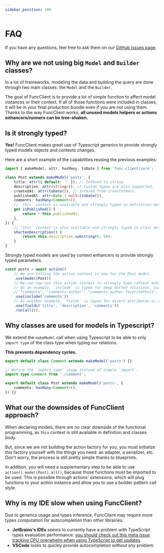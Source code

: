 ```yaml
---
sidebar_position: 100
---
```


# FAQ

If you have any questions, feel free to ask them on our
[GitHub Issues page](https://github.com/paul-thebaud/func-client/issues).

## Why are we not using big `Model` and `Builder` classes?

In a lot of frameworks, modeling the data and building the query are done
through two main classes: the `Model` and the `Builder`.

The goal of FuncClient is to provide a lot of simple function to affect model
instances or their context. If all of those functions were included in classes,
it will be in your final production bundle even if you are not using them.
Thanks to the way FuncClient works, **all unused models helpers or actions
enhancers/runners can be tree-shaken.**

## Is it strongly typed?

**Yes!** FuncClient makes great use of Typescript generics to provide strongly
typed models objects and contexts changes.

Here are a short example of the capabilities reusing the previous examples:

```typescript title="post.ts"
import { makeModel, attr, hasMany, toDate } from 'func-client/core';

class Post extends makeModel('posts', {
    title: attr({ default: '' }), // Infered to string.
    description: attr<string>(), // Custom types are also supported.
    createdAt: attr(toDate()), // Infered from transformers.
    publishedAt: attr<Date | null>(toDate()),
    comments: hasMany<Comment>(),
    // `this` context is available and strongly typed in definition methods.
    get isPublished() {
        return !!this.publishedAt;
    },
}) {
    // `this` context is also available and strongly typed in class methods.
    shortenDescription() {
        return this.description.substring(0, 50);
    }
}
```

Strongly typed models are used by context enhancers to provide strongly typed
parameters.

```typescript
const posts = await action()
    // We are telling the action context is now for the Post model.
    .use(model(Post))
    // We can now use this action context to strongly type context enhancer params.
    // As an example, `include` is typed for deep dotted relations, such as:
    // "comments", "comments.author", "comments.author.favoritePosts", etc.
    .use(include('comments'))
    // As another example, `fields` is typed for direct attributes or relations of the model.
    .use(fields('title', 'description', 'comments'))
    .run(all());
```

## Why classes are used for models in Typescript?

We extend the `makeModel` call when using Typescript to be able to only
`import type` of the class type when typing our relations.

**This prevents dependency cycles.**

```typescript title="comment.ts"
export default class Comment extends makeModel('posts') {}
```

```typescript title="post.ts"
// Notice the `import type` usage instead of simple `import`.
import type Comment from './comment';

export default class Post extends makeModel('posts', {
    comments: hasMany<Comment>(),
}) {}
```

## What our the downsides of FuncClient approach?

When declaring models, there are no clear downside of the functional
programming, as `this` context is still available in definition and classes
body.

But, since we are not building the action factory for you, you must initialize
this factory yourself with the things you need: an adapter, a serializer, etc.
Don't worry, the process is still pretty simple thanks to blueprints.

In addition, you will need a supplementary step to be able to use
`action().model(Post).all()`, because those functions must be imported to be
used. This is possible through actions' extensions, which will plug functions to
your action instance and allow you to use a builder pattern call style.

## Why is my IDE slow when using FuncClient?

Due to generics usage and types inference, FuncClient may require more types
computation for autocompletion than other librairies.

-   **JetBrains's IDEs** seems to currently have a problem with TypeScript types
    evaluation performance:
    [you should check out this meta issue tracking CPU overwhelm when using TypeScript to get updates](https://youtrack.jetbrains.com/issue/WEB-52943/Meta-High-CPU-usage-on-resolve-or-types-evaluation-in-TypeScript).
-   **VSCode** looks to quickly provide autocompletion without any problem.
